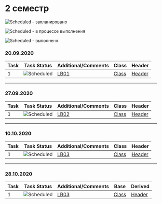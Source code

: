 # 2 семестр


![Scheduled](https://github.com/AnzhelikaKravchuk/.NET-Training.-Spring-2019/blob/master/Pictures/icons-target.png) - запланировано

![Scheduled](https://github.com/AnzhelikaKravchuk/.NET-Training.-Spring-2019/blob/master/Pictures/icons-inprogress.png) - в процессе выполнения

![Scheduled](https://github.com/AnzhelikaKravchuk/.NET-Training.-Spring-2019/blob/master/Pictures/icons-ok.png) - выполнено

### 20.09.2020 
| Task | Task Status | Additional/Comments | Class | Header |  
| -------- | -------- | --------|  --------|  --------|  
| 1 | ![Scheduled](https://github.com/AnzhelikaKravchuk/.NET-Training.-Spring-2019/blob/master/Pictures/icons-ok.png)|[LB01](https://github.com/abbsgng/PMShulzhykDzmitry/blob/master/2course1semester/LB01(09.09.2020)/Source.cpp)|[Class](https://github.com/abbsgng/PMShulzhykDzmitry/blob/master/2course1semester/LB01(09.09.2020)/Product.cpp)|[Header](https://github.com/abbsgng/PMShulzhykDzmitry/blob/master/2course1semester/LB01(09.09.2020)/Product.h)

---

### 27.09.2020 
| Task | Task Status | Additional/Comments | Class | Header |  
| -------- | -------- | --------|  --------|  --------|  
| 1 | ![Scheduled](https://github.com/AnzhelikaKravchuk/.NET-Training.-Spring-2019/blob/master/Pictures/icons-ok.png)|[LB02](https://github.com/abbsgng/PMShulzhykDzmitry/blob/master/2course1semester/LB02(27.09.2020)/Source.cpp)|[Class](https://github.com/abbsgng/PMShulzhykDzmitry/blob/master/2course1semester/LB02(27.09.2020)/Matrix.cpp)|[Header](https://github.com/abbsgng/PMShulzhykDzmitry/blob/master/2course1semester/LB02(27.09.2020)/Matrix.h)

---

### 10.10.2020 
| Task | Task Status | Additional/Comments | Class | Header |  
| -------- | -------- | --------|  --------|  --------|  
| 1 | ![Scheduled](https://github.com/AnzhelikaKravchuk/.NET-Training.-Spring-2019/blob/master/Pictures/icons-ok.png)|[LB03](https://github.com/abbsgng/PMShulzhykDzmitry/blob/master/2course1semester/LB03(10.10.2020)/Stack.cpp)|[Class](https://github.com/abbsgng/PMShulzhykDzmitry/blob/master/2course1semester/LB03(10.10.2020)/Stack.cpp)|[Header](https://github.com/abbsgng/PMShulzhykDzmitry/blob/master/2course1semester/LB03(10.10.2020)/Stack.h)

---

### 28.10.2020 
| Task | Task Status | Additional/Comments | Base | Derived |
| -------- | -------- | --------|  --------|  --------------|   
| 1 | ![Scheduled](https://github.com/AnzhelikaKravchuk/.NET-Training.-Spring-2019/blob/master/Pictures/icons-ok.png)|[LB03](https://github.com/abbsgng/PMShulzhykDzmitry/blob/master/2course1semester/LB04(28.10.2020)/Source.cpp)|[Class](https://github.com/abbsgng/PMShulzhykDzmitry/blob/master/2course1semester/LB04(28.10.2020)/Matrix.cpp)|[Header](https://github.com/abbsgng/PMShulzhykDzmitry/blob/master/2course1semester/LB04(28.10.2020)/Matrix.h)|[Class](https://github.com/abbsgng/PMShulzhykDzmitry/blob/master/2course1semester/LB04(28.10.2020)/BoolMatrix.cpp)|[Header](https://github.com/abbsgng/PMShulzhykDzmitry/blob/master/2course1semester/LB04(28.10.2020)/BoolMatrix.h)
